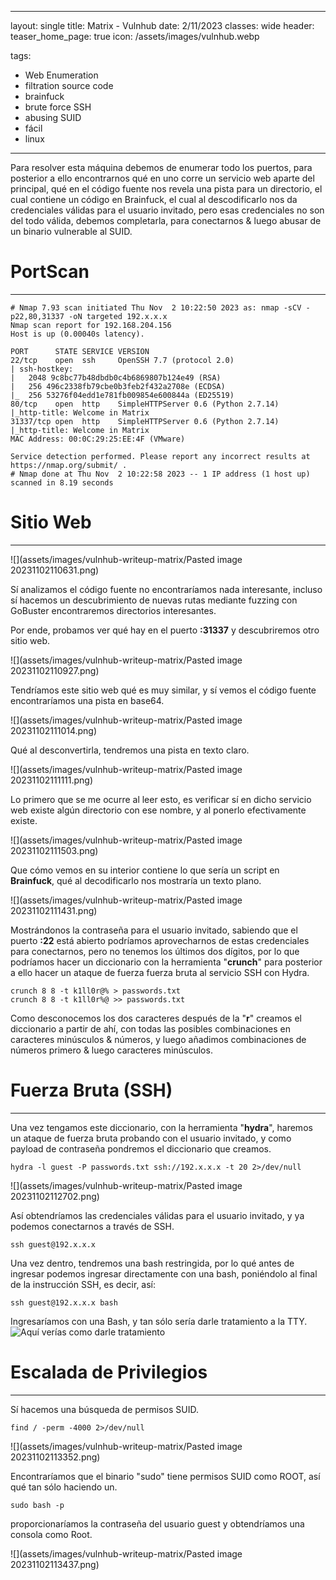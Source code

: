 
---
layout: single
title: Matrix - Vulnhub
date: 2/11/2023
classes: wide
header:
  teaser_home_page: true
  icon: /assets/images/vulnhub.webp

tags:
  - Web Enumeration
  - filtration source code
  - brainfuck
  - brute force SSH
  - abusing SUID
  - fácil
  - linux
---

Para resolver esta máquina debemos de enumerar todo los puertos, para posterior a ello encontrarnos qué en uno corre un servicio web aparte del principal, qué en el código fuente nos revela una pista para un directorio, el cual contiene un código en Brainfuck, el cual al descodificarlo nos da credenciales válidas para el usuario invitado, pero esas credenciales no son del todo válida, debemos completarla, para conectarnos & luego abusar de un binario vulnerable al SUID.



# PortScan
__________



```
# Nmap 7.93 scan initiated Thu Nov  2 10:22:50 2023 as: nmap -sCV -p22,80,31337 -oN targeted 192.x.x.x
Nmap scan report for 192.168.204.156
Host is up (0.00040s latency).

PORT      STATE SERVICE VERSION
22/tcp    open  ssh     OpenSSH 7.7 (protocol 2.0)
| ssh-hostkey: 
|   2048 9c8bc77b48dbdb0c4b6869807b124e49 (RSA)
|   256 496c2338fb79cbe0b3feb2f432a2708e (ECDSA)
|_  256 53276f04edd1e781fb009854e600844a (ED25519)
80/tcp    open  http    SimpleHTTPServer 0.6 (Python 2.7.14)
|_http-title: Welcome in Matrix
31337/tcp open  http    SimpleHTTPServer 0.6 (Python 2.7.14)
|_http-title: Welcome in Matrix
MAC Address: 00:0C:29:25:EE:4F (VMware)

Service detection performed. Please report any incorrect results at https://nmap.org/submit/ .
# Nmap done at Thu Nov  2 10:22:58 2023 -- 1 IP address (1 host up) scanned in 8.19 seconds

```


# Sitio Web
__________




![](assets/images/vulnhub-writeup-matrix/Pasted image 20231102110631.png)


Sí analizamos el código fuente no encontraríamos nada interesante, incluso sí hacemos un descubrimiento de nuevas rutas mediante fuzzing con GoBuster encontraremos directorios interesantes.

Por ende, probamos ver qué hay en el puerto **:31337** y descubriremos otro sitio web.



![](assets/images/vulnhub-writeup-matrix/Pasted image 20231102110927.png)

Tendríamos este sitio web qué es muy similar, y sí vemos el código fuente encontraríamos una pista en base64.

![](assets/images/vulnhub-writeup-matrix/Pasted image 20231102111014.png)


Qué al desconvertirla, tendremos una pista en texto claro.

![](assets/images/vulnhub-writeup-matrix/Pasted image 20231102111111.png)

Lo primero que se me ocurre al leer esto, es verificar sí en dicho servicio web existe algún directorio con ese nombre, y al ponerlo efectivamente existe.

![](assets/images/vulnhub-writeup-matrix/Pasted image 20231102111503.png)


Que cómo vemos en su interior contiene lo que sería un script en **Brainfuck**, qué al decodificarlo nos mostraría un texto plano.

![](assets/images/vulnhub-writeup-matrix/Pasted image 20231102111431.png)


Mostrándonos la contraseña para el usuario invitado, sabiendo que el puerto **:22** está abierto podríamos aprovecharnos de estas credenciales para conectarnos, pero no tenemos los últimos dos dígitos, por lo que podríamos hacer un diccionario con la herramienta "**crunch**" para posterior a ello hacer un ataque de fuerza fuerza bruta al servicio SSH con Hydra.


```
crunch 8 8 -t k1ll0r@% > passwords.txt
crunch 8 8 -t k1ll0r%@ >> passwords.txt
```

Como desconocemos los dos caracteres después de la "**r**" creamos el diccionario a partir de ahí, con todas las posibles combinaciones en caracteres minúsculos & números, y luego añadimos combinaciones de números primero & luego caracteres minúsculos.

# Fuerza Bruta (SSH)
_________


Una vez tengamos este diccionario, con la herramienta "**hydra**", haremos un ataque de fuerza bruta probando con el usuario invitado, y como payload de contraseña pondremos el diccionario que creamos.

```
hydra -l guest -P passwords.txt ssh://192.x.x.x -t 20 2>/dev/null
```


![](assets/images/vulnhub-writeup-matrix/Pasted image 20231102112702.png)

Así obtendríamos las credenciales válidas para el usuario invitado, y ya podemos conectarnos a través de SSH.

```
ssh guest@192.x.x.x
```

Una vez dentro, tendremos una bash restringida, por lo qué antes de ingresar podemos ingresar directamente con una bash, poniéndolo al final de la instrucción SSH, es decir, así:


```
ssh guest@192.x.x.x bash
```

Ingresaríamos con una Bash, y tan sólo sería darle tratamiento a la TTY. 
![Aquí verías como darle tratamiento]()



# Escalada de Privilegios
_____



Sí hacemos una búsqueda de permisos SUID.

```
find / -perm -4000 2>/dev/null
```


![](assets/images/vulnhub-writeup-matrix/Pasted image 20231102113352.png)

Encontraríamos que el binario "sudo" tiene permisos SUID como ROOT, así qué tan sólo haciendo un.

```
sudo bash -p
```

proporcionaríamos la contraseña del usuario guest y obtendríamos una consola como Root.

![](assets/images/vulnhub-writeup-matrix/Pasted image 20231102113437.png)
